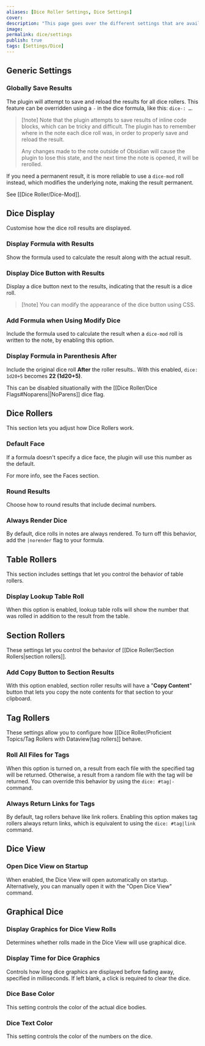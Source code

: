 ```yaml
---
aliases: [Dice Roller Settings, Dice Settings]
cover: 
description: "This page goes over the different settings that are available within Dice Roller"
image: 
permalink: dice/settings
publish: true
tags: [Settings/Dice]
---
```


## Generic Settings

### Globally Save Results

The plugin will attempt to save and reload the results for all dice rollers. This feature can be overridden using a `-` in the dice formula, like this: `dice-: …`.

> [!note] Note that the plugin attempts to save results of inline code blocks, which can be tricky and difficult. 
> The plugin has to remember where in the note each dice roll was, in order to properly save and reload the result. 
> 
> Any changes made to the note outside of Obsidian will cause the plugin to lose this state, and the next time the note is opened, it will be rerolled.

If you need a permanent result, it is more reliable to use a `dice-mod` roll instead, which modifies the underlying note, making the result permanent.

See [[Dice Roller/Dice-Mod]].

## Dice Display

Customise how the dice roll results are displayed.

### Display Formula with Results

Show the formula used to calculate the result along with the actual result.

### Display Dice Button with Results

Display a dice button next to the results, indicating that the result is a dice roll.

> [!note] You can modify the appearance of the dice button using CSS.

### Add Formula when Using Modify Dice

Include the formula used to calculate the result when a `dice-mod` roll is written to the note, by enabling this option.

### Display Formula in Parenthesis After

Include the original dice roll **After** the roller results.. With this enabled, `dice: 1d20+5` becomes **22 (1d20+5)**. 

This can be disabled situationally with the [[Dice Roller/Dice Flags#Noparens||NoParens]] dice flag.

## Dice Rollers

This section lets you adjust how Dice Rollers work.

### Default Face

If a formula doesn't specify a dice face, the plugin will use this number as the default.

For more info, see the Faces section.

### Round Results

Choose how to round results that include decimal numbers.

### Always Render Dice

By default, dice rolls in notes are always rendered. To turn off this behavior, add the `|norender` flag to your formula.

## Table Rollers

This section includes settings that let you control the behavior of table rollers.

### Display Lookup Table Roll

When this option is enabled, lookup table rolls will show the number that was rolled in addition to the result from the table.

## Section Rollers

These settings let you control the behavior of [[Dice Roller/Section Rollers|section rollers]].

### Add Copy Button to Section Results

With this option enabled, section roller results will have a "**Copy Content**" button that lets you copy the note contents for that section to your clipboard.

## Tag Rollers

These settings allow you to configure how [[Dice Roller/Proficient Topics/Tag Rollers with Dataview|tag rollers]] behave.

### Roll All Files for Tags

When this option is turned on, a result from each file with the specified tag will be returned. Otherwise, a result from a random file with the tag will be returned. You can override this behavior by using the `dice: #tag|-` command.

### Always Return Links for Tags

By default, tag rollers behave like link rollers. Enabling this option makes tag rollers always return links, which is equivalent to using the `dice: #tag|link` command.

## Dice View

### Open Dice View on Startup

When enabled, the Dice View will open automatically on startup. Alternatively, you can manually open it with the "Open Dice View" command.

## Graphical Dice

### Display Graphics for Dice View Rolls

Determines whether rolls made in the Dice View will use graphical dice.

### Display Time for Dice Graphics

Controls how long dice graphics are displayed before fading away, specified in milliseconds. If left blank, a click is required to clear the dice.

### Dice Base Color

This setting controls the color of the actual dice bodies.

### Dice Text Color

This setting controls the color of the numbers on the dice.